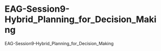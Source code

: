 # EAG-Session9-Hybrid_Planning_for_Decision_Making
EAG-Session9-Hybrid_Planning_for_Decision_Making
